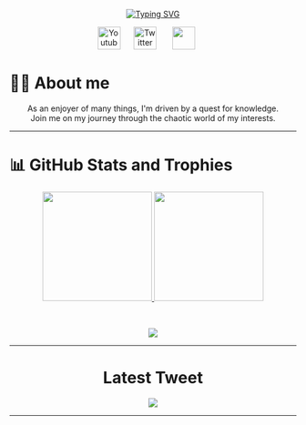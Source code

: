 <!--Heading matrix-->



<!--##############################################################################################################################################################-->

<!-- Readme typing SVg- https://git.io/typing-svg -->
<!-- Koodos to DenverCoder1-->

<p align="Center">
<a href="https://git.io/typing-svg"><img src="https://readme-typing-svg.demolab.com?font=Fira+Code&pause=3000&color=0BF700&center=true&width=500&lines=Millitarychest;Stupid+things+done+good+enough" alt="Typing SVG" /></a>
  </p>

<!--##############################################################################################################################################################-->

<!--Social Media-->
<!--Icons from https://www.iconfinder.com/-->
<p align="center">
<a href="https://www.youtube.com/@millitarychest"><img width="40px" alt="Youtube" title="Youtube" src="https://www.iconsdb.com/icons/preview/green/youtube-3-xxl.png"/></a>&#8287;&#8287;&#8287;&#8287;&#8287;
<a href="https://twitter.com/Millitarychest"><img width="40px" alt="Twitter" title="Twitter" src="https://www.iconsdb.com/icons/preview/green/twitter-3-xxl.png"/></a>
  &#8287;&#8287;&#8287;&#8287;&#8287;
<a href="https://discord.com/users/223143556770955273" alt="Discord" title="Discord"><img width="40px" src="https://www.iconsdb.com/icons/preview/green/discord-xxl.png"/></a> &#8287;&#8287;&#8287;&#8287;&#8287;  



</p>

<!--##############################################################################################################################################################-->

<!--About me section- generated using CHATRGPT-->
<h1>🙋‍♂️ About me</h1>
<p align="center">
As an enjoyer of many things, I'm driven by a quest for knowledge. <br>
Join me on my journey through the chaotic world of my interests.
</p>
<hr>
<!--##############################################################################################################################################################-->

<!--Achivemnts

<details>
  <summary><h1>🏆 Achievements</h1></summary>
  <hr>

  <a href="https://app.hackthebox.com/profile/1252668" title="Hack the box" style="color: inherit; text-decoration: none;">

  <hr><h3>&nbsp;&nbsp;&nbsp;&nbsp;<img width=20px src="https://static-00.iconduck.com/assets.00/hack-the-box-icon-512x512-pokr8xc5.png"> Hack The Box</h3>
  <blockquote><p>See some of my most noteworthy achievements on the Hack The Box platform.</p></blockquote>
  <br><table align="center">
    <tr align="center">
      <th><b>Personal Best Rank</b></th>
      <th><b>Final Score</b></th>
      <th><b>Users Owns</b></th>
      <th><b>Systems Own</b></th>
      <th><b>Rank Type</b></th>
    </tr>
    <tr align="center">
      <td>438</td>
      <td>240</td>
      <td>18</td>
      <td>14</td>
      <td>Pro Hacker</td>
    </tr>
  </table>
  <p>

  </p>
  </a>


  <a href="https://play.picoctf.org/users/Millitarychest" title="PicoCTF" style="color: inherit; text-decoration: none;">
  <hr><h3>&nbsp;&nbsp;&nbsp;&nbsp;<img width=55px src="https://play.picoctf.org/static/media/picoctf-logo-horizontal-white.17fdf0dcdef08dc3396a195b95e3bc29.svg"> PicoCTF</h3>
  <blockquote><p>Check out some of my accomplishments on PicoCTF.</p></blockquote>
 <br><table align="center">
    <tr align="center">
      <th><b>Gym Score</b></th>
      <th><b>Challenges Solved</b></th>
      </tr>
    <tr align="center">
      <td>60</td>
      <td>5</td>
    </tr>
  </table>
  <p>
 </p>
  </a>

  </details>
<hr>
<!--#####################################################################################################################################################################################-->

<h1>📊 GitHub Stats and Trophies</h1>

<p align="center">
<a href="https://github.com/DuseTrive">
  <img src="https://github-readme-stats.vercel.app/api?username=Millitarychest&theme=midnight-purple&hide_border=false&include_all_commits=true&count_private=true"height="192px">
  <img src="https://github-readme-stats.vercel.app/api/top-langs/?username=Millitarychest&theme=midnight-purple&hide_border=false&include_all_commits=true&count_private=true&layout=compact" height="192px">
</a></p>
<br>

<p align="center"><img src="https://github-profile-trophy.vercel.app/?username=Millitarychest&theme=tokyonight&no-frame=false&no-bg=false&margin-w=4"></p>

<hr>
<!--###########################################################################################################################################################-->

<!--Koodoss to https://github.com/VishwaGauravIn/github-twitter-card-embed-->


<h1 align="center">Latest Tweet</h1> 
<p align="center">
<a href="https://twitter.com/Millitarychest"><img src="https://gtce.itsvg.in/api?username=Millitarychest&theme=transparent&response=true&border=true&time=false&icon=hashtag"/></a>
</p> </a>
<hr>
